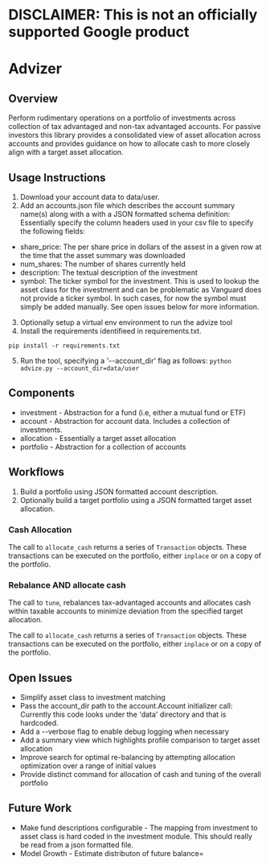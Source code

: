 # DISCLAIMER: This is not an officially supported Google product

# Advizer

## Overview
Perform rudimentary operations on a portfolio of investments across collection of tax advantaged and non-tax advantaged
accounts. For passive investors this library provides a consolidated view of asset allocation across accounts and 
provides guidance on how to allocate cash to more closely align with a target asset allocation.

## Usage Instructions
1. Download your account data to data/user.
2. Add an accounts.json file which describes the account summary name(s) along with a with a JSON formatted schema
definition: Essentially specify the column headers used in your csv file to specify the following fields:

 * share_price: The per share price in dollars of the assest in a given row at
   the time that the asset summary was downloaded
 * num_shares:  The number of shares currently held
 * description: The textual description of the investment
 * symbol:      The ticker symbol for the investment. This is used to lookup the
   asset class for the investment and can be problematic as Vanguard does not
   provide a ticker symbol. In such cases, for now the symbol must simply be
   added manually. See open issues below for more information.

3. Optionally setup a virtual env environment to run the advize tool
4. Install the requirements identifieed in requirements.txt.

```pip install -r requirements.txt```

5. Run the tool, specifying a '--account_dir' flag as follows:
```python advize.py --account_dir=data/user```


## Components
* investment - Abstraction for a fund (i.e, either a mutual fund or ETF)
* account - Abstraction for account data. Includes a collection of investments.
* allocation - Essentially a target asset allocation
* portfolio - Abstraction for a collection of accounts

## Workflows
1. Build a portfolio using JSON formatted account description.
2. Optionally build a target portfolio using a JSON formatted target asset allocation.

### Cash Allocation
The call to `allocate_cash` returns a series of `Transaction` objects. These transactions can be executed on 
the portfolio, either `inplace` or on a copy of the portfolio.

### Rebalance AND allocate cash
The call to `tune`, rebalances tax-advantaged accounts and allocates cash within taxable accounts to minimize deviation 
from the specified target allocation. 

The call to `allocate_cash` returns a series of `Transaction` objects. These transactions can be executed on 
the portfolio, either `inplace` or on a copy of the portfolio.

## Open Issues
* Simplify asset class to investment matching
* Pass the account_dir path to the account.Account initializer call: Currently
  this code looks under the 'data' directory and that is hardcoded.
* Add a --verbose flag to enable debug logging when necessary
* Add a summary view which highlights profile comparison to target asset
  allocation
* Improve search for optimal re-balancing by attempting allocation optimization
  over a range of initial values
* Provide distinct command for allocation of cash and tuning of the overall
  portfolio

## Future Work
* Make fund descriptions configurable - The mapping from investment to asset class is hard coded in the investment
    module. This should really be read from a json formatted file.
* Model Growth - Estimate distributon of future balance=
